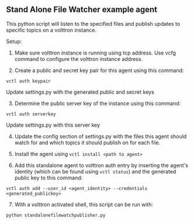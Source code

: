 ## Stand Alone File Watcher example agent

This python script will listen to the specified files and publish updates to specific topics on a volttron instance.

Setup:
1. Make sure volttron instance is running using tcp address. Use vcfg command to configure the volttron instance address.

2. Create a public and secret key pair for this agent using this command:
```
vctl auth keypair
```
Update settings.py with the generated public and secret keys

3. Determine the public server key of the instance using this command: 
```
vctl auth serverkey
```
Update settings.py with this server key

4. Update the config section of settings.py with the files this agent should watch for and
which topics it should publish on for each file.  

5. Install the agent using `vctl install <path to agent>`

6. Add this standalone agent to volttron auth entry by inserting the agent's identity (which can be found using `vctl status`)
and the generated public key to this command:
```
vctl auth add --user_id <agent_identity> --credentials <generated_publickey>
```

7. With a volttron activated shell, this script can be run with: 
```
python standalonefilewatchpublisher.py
```
